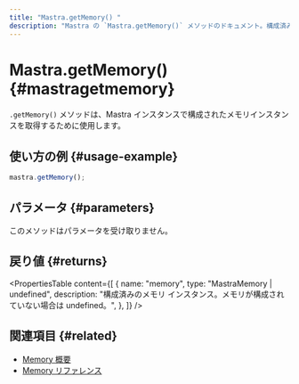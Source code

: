 ```yaml
---
title: "Mastra.getMemory() "
description: "Mastra の `Mastra.getMemory()` メソッドのドキュメント。構成済みのメモリインスタンスを取得します。"
---
```


# Mastra.getMemory() \{#mastragetmemory\}

`.getMemory()` メソッドは、Mastra インスタンスで構成されたメモリインスタンスを取得するために使用します。

## 使い方の例 \{#usage-example\}

```typescript copy
mastra.getMemory();
```

## パラメータ \{#parameters\}

このメソッドはパラメータを受け取りません。

## 戻り値 \{#returns\}

<PropertiesTable
  content={[
{
name: "memory",
type: "MastraMemory | undefined",
description: "構成済みのメモリ インスタンス。メモリが構成されていない場合は undefined。",
},
]}
/>

## 関連項目 \{#related\}

* [Memory 概要](/docs/memory/overview)
* [Memory リファレンス](/docs/reference/memory)